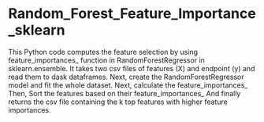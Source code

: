 ﻿# Random_Forest_Feature_Importance_sklearn
This Python code computes the feature selection by using feature_importances_  function in RandomForestRegressor in sklearn.ensemble. 
It takes two csv files of features (X) and endpoint (y) and read them to dask dataframes.
Next, create the RandomForestRegressor model and fit the whole dataset.
Next, calculate the feature_importances_ 
Then, Sort the features based on their feature_importances_
And finally returns the csv file containing the k top features with higher feature importances.



